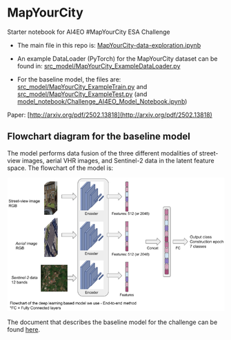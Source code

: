 # MapYourCity
Starter notebook for AI4EO #MapYourCity ESA Challenge

 - The main file in this repo is: [MapYourCity-data-exploration.ipynb](MapYourCity-data-exploration.ipynb)

 - An example DataLoader (PyTorch) for the MapYourCity dataset can be found in: [src_model/MapYourCity_ExampleDataLoader.py](src_model/MapYourCity_ExampleDataLoader.py)

 - For the baseline model, the files are: [src_model/MapYourCity_ExampleTrain.py](src_model/MapYourCity_ExampleTrain.py) and [src_model/MapYourCity_ExampleTest.py](src_model/MapYourCity_ExampleTest.py) (and [model_notebook/Challenge_AI4EO_Model_Notebook.ipynb](model_notebook/Challenge_AI4EO_Model_Notebook.ipynb))

Paper: [http://arxiv.org/pdf/2502.13818](http://arxiv.org/pdf/2502.13818)      

## Flowchart diagram for the baseline model

The model performs data fusion of the three different modalities of street-view images, aerial VHR images, and Sentinel-2 data in the latent feature space. The flowchart of the model is:

![plot](./Figures/DiagramFlowchart.png)

The document that describes the baseline model for the challenge can be found [here](https://drive.google.com/file/d/1MxizddddgQ8vJg_xiURzVpreq2sUUWoB/view?usp=sharing).

